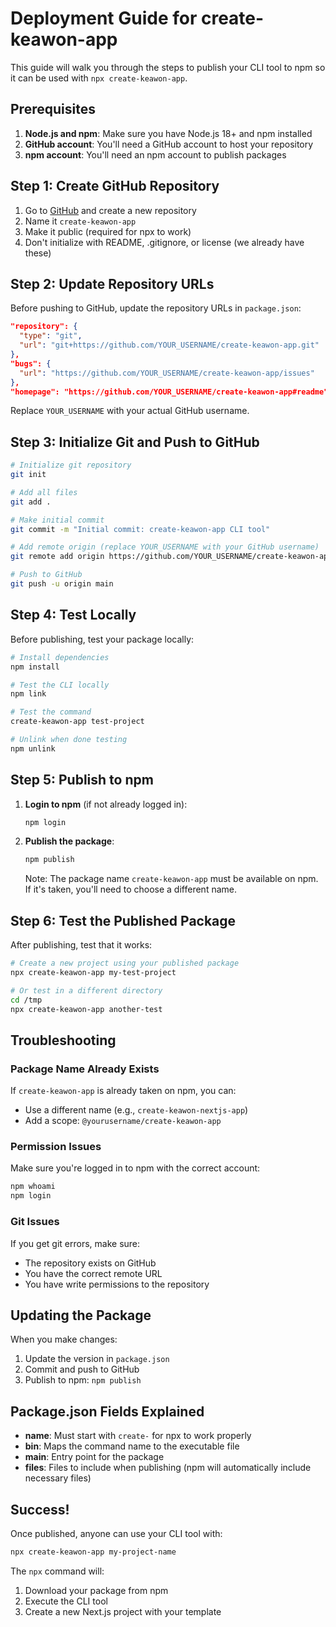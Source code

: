 # Deployment Guide for create-keawon-app

This guide will walk you through the steps to publish your CLI tool to npm so it can be used with `npx create-keawon-app`.

## Prerequisites

1. **Node.js and npm**: Make sure you have Node.js 18+ and npm installed
2. **GitHub account**: You'll need a GitHub account to host your repository
3. **npm account**: You'll need an npm account to publish packages

## Step 1: Create GitHub Repository

1. Go to [GitHub](https://github.com) and create a new repository
2. Name it `create-keawon-app`
3. Make it public (required for npx to work)
4. Don't initialize with README, .gitignore, or license (we already have these)

## Step 2: Update Repository URLs

Before pushing to GitHub, update the repository URLs in `package.json`:

```json
"repository": {
  "type": "git",
  "url": "git+https://github.com/YOUR_USERNAME/create-keawon-app.git"
},
"bugs": {
  "url": "https://github.com/YOUR_USERNAME/create-keawon-app/issues"
},
"homepage": "https://github.com/YOUR_USERNAME/create-keawon-app#readme"
```

Replace `YOUR_USERNAME` with your actual GitHub username.

## Step 3: Initialize Git and Push to GitHub

```bash
# Initialize git repository
git init

# Add all files
git add .

# Make initial commit
git commit -m "Initial commit: create-keawon-app CLI tool"

# Add remote origin (replace YOUR_USERNAME with your GitHub username)
git remote add origin https://github.com/YOUR_USERNAME/create-keawon-app.git

# Push to GitHub
git push -u origin main
```

## Step 4: Test Locally

Before publishing, test your package locally:

```bash
# Install dependencies
npm install

# Test the CLI locally
npm link

# Test the command
create-keawon-app test-project

# Unlink when done testing
npm unlink
```

## Step 5: Publish to npm

1. **Login to npm** (if not already logged in):
   ```bash
   npm login
   ```

2. **Publish the package**:
   ```bash
   npm publish
   ```

   Note: The package name `create-keawon-app` must be available on npm. If it's taken, you'll need to choose a different name.

## Step 6: Test the Published Package

After publishing, test that it works:

```bash
# Create a new project using your published package
npx create-keawon-app my-test-project

# Or test in a different directory
cd /tmp
npx create-keawon-app another-test
```

## Troubleshooting

### Package Name Already Exists
If `create-keawon-app` is already taken on npm, you can:
- Use a different name (e.g., `create-keawon-nextjs-app`)
- Add a scope: `@yourusername/create-keawon-app`

### Permission Issues
Make sure you're logged in to npm with the correct account:
```bash
npm whoami
npm login
```

### Git Issues
If you get git errors, make sure:
- The repository exists on GitHub
- You have the correct remote URL
- You have write permissions to the repository

## Updating the Package

When you make changes:

1. Update the version in `package.json`
2. Commit and push to GitHub
3. Publish to npm: `npm publish`

## Package.json Fields Explained

- **name**: Must start with `create-` for npx to work properly
- **bin**: Maps the command name to the executable file
- **main**: Entry point for the package
- **files**: Files to include when publishing (npm will automatically include necessary files)

## Success!

Once published, anyone can use your CLI tool with:
```bash
npx create-keawon-app my-project-name
```

The `npx` command will:
1. Download your package from npm
2. Execute the CLI tool
3. Create a new Next.js project with your template
